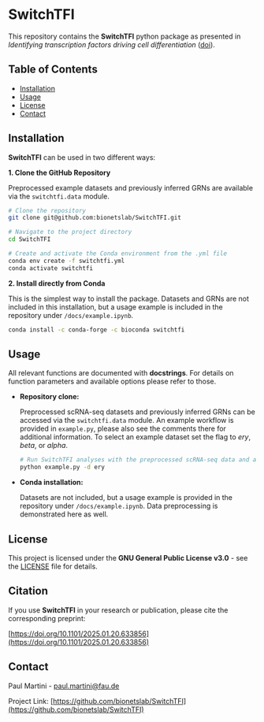 # SwitchTFI
This repository contains the **SwitchTFI** python package as presented in *Identifying transcription factors driving cell differentiation* ([doi](https://doi.org/10.1101/2025.01.20.633856)).

## Table of Contents
- [Installation](#installation)
- [Usage](#usage)
- [License](#license)
- [Contact](#contact)

## Installation

**SwitchTFI** can be used in two different ways:

**1. Clone the GitHub Repository**

Preprocessed example datasets and previously inferred GRNs are available via the ``switchtfi.data`` module.
```bash
# Clone the repository
git clone git@github.com:bionetslab/SwitchTFI.git

# Navigate to the project directory
cd SwitchTFI

# Create and activate the Conda environment from the .yml file
conda env create -f switchtfi.yml
conda activate switchtfi
```

**2. Install directly from Conda**

This is the simplest way to install the package. Datasets and GRNs are not included in this installation, but a usage example is included in the repository under ``/docs/example.ipynb``.

```bash
conda install -c conda-forge -c bioconda switchtfi
```


## Usage
All relevant functions are documented with **docstrings**. For details on function parameters and available options please refer to those.

- **Repository clone:**
  
  Preprocessed scRNA-seq datasets and previously inferred GRNs can be accessed via the ``switchtfi.data`` module. An example workflow is provided in ``example.py``, please also see the comments there for additional information. To select an example dataset set the flag to *ery*, *beta*, or *alpha*. 

  ```bash
  # Run SwitchTFI analyses with the preprocessed scRNA-seq data and a previously inferred GRN as an input
  python example.py -d ery
  ```
- **Conda installation:**
  
  Datasets are not included, but a usage example is provided in the repository under ``/docs/example.ipynb``. Data preprocessing is demonstrated here as well.

## License

This project is licensed under the **GNU General Public License v3.0** - see the [LICENSE](LICENSE) file for details.

## Citation

If you use **SwitchTFI** in your research or publication, please cite the corresponding preprint:

[https://doi.org/10.1101/2025.01.20.633856](https://doi.org/10.1101/2025.01.20.633856)

## Contact

Paul Martini - paul.martini@fau.de

Project Link: [https://github.com/bionetslab/SwitchTFI](https://github.com/bionetslab/SwitchTFI)
